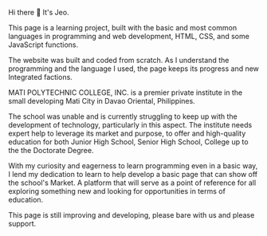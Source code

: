 Hi there 👋 It's Jeo.

This page is a learning project, built with the basic and most common languages in programming and web development, HTML, CSS, and some JavaScript functions.

The website was built and coded from scratch. As I understand the programming and the language I used, the page keeps its progress and new Integrated factions. 

MATI POLYTECHNIC COLLEGE, INC. is a premier private institute in the small developing Mati City in Davao Oriental, Philippines.

The school was unable and is currently struggling to keep up with the development of technology, particularly in this aspect. The institute needs expert help to leverage its market and purpose, to offer and high-quality education for both Junior High School, Senior High School, College up to the the Doctorate Degree.

With my curiosity and eagerness to learn programming even in a basic way, I lend my dedication to learn to help develop a basic page that can show off the school's Market. A platform that will serve as a point of reference for all exploring something new and looking for opportunities in terms of education.

This page is still improving and developing, please bare with us and please support.
